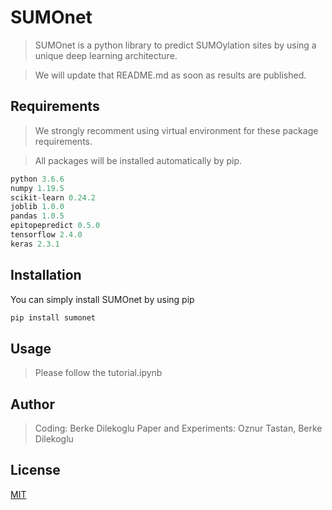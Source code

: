 # SUMOnet

> SUMOnet is a python library to predict SUMOylation sites by using a unique deep learning architecture.

> We will update that README.md as soon as results are published.

## Requirements

> We strongly recomment using virtual environment for these package requirements.

> All packages will be installed automatically by pip.

```python
python 3.6.6
numpy 1.19.5
scikit-learn 0.24.2
joblib 1.0.0
pandas 1.0.5
epitopepredict 0.5.0
tensorflow 2.4.0
keras 2.3.1
```

## Installation

You can simply install SUMOnet by using pip

```python
pip install sumonet
```

## Usage

> Please follow the tutorial.ipynb

## Author

> Coding: Berke Dilekoglu
> Paper and Experiments: Oznur Tastan, Berke Dilekoglu

## License

[MIT](https://choosealicense.com/licenses/mit/)
